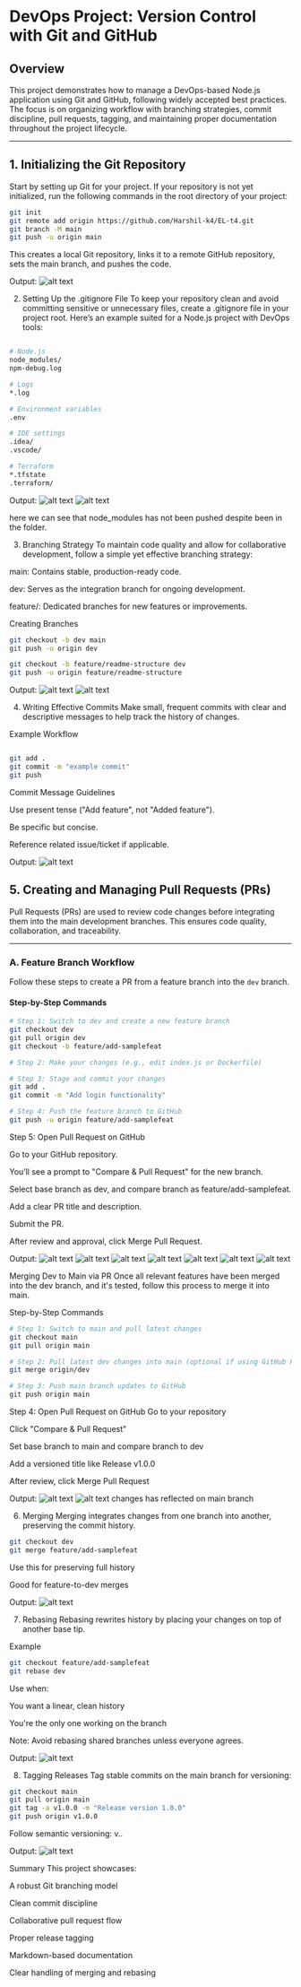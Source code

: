 # DevOps Project: Version Control with Git and GitHub

## Overview

This project demonstrates how to manage a DevOps-based Node.js application using Git and GitHub, following widely accepted best practices. The focus is on organizing workflow with branching strategies, commit discipline, pull requests, tagging, and maintaining proper documentation throughout the project lifecycle.

---

## 1. Initializing the Git Repository

Start by setting up Git for your project. If your repository is not yet initialized, run the following commands in the root directory of your project:

```bash
git init
git remote add origin https://github.com/Harshil-k4/EL-t4.git
git branch -M main
git push -u origin main
```
This creates a local Git repository, links it to a remote GitHub repository, sets the main branch, and pushes the code.

Output:
![alt text](image.png)

2. Setting Up the .gitignore File
To keep your repository clean and avoid committing sensitive or unnecessary files, create a .gitignore file in your project root. Here’s an example suited for a Node.js project with DevOps tools:

```bash

# Node.js
node_modules/
npm-debug.log

# Logs
*.log

# Environment variables
.env

# IDE settings
.idea/
.vscode/

# Terraform
*.tfstate
.terraform/
```
Output:
![alt text](image-1.png)
![alt text](image-2.png)

here we can see that node_modules has not been pushed despite been in the folder.

3. Branching Strategy
To maintain code quality and allow for collaborative development, follow a simple yet effective branching strategy:

main: Contains stable, production-ready code.

dev: Serves as the integration branch for ongoing development.

feature/<feature-name>: Dedicated branches for new features or improvements.

Creating Branches
```bash
git checkout -b dev main
git push -u origin dev

git checkout -b feature/readme-structure dev
git push -u origin feature/readme-structure
```

Output:
![alt text](image-3.png)
![alt text](image-4.png)

4. Writing Effective Commits
Make small, frequent commits with clear and descriptive messages to help track the history of changes.

Example Workflow
```bash

git add .
git commit -m "example commit"
git push
```
Commit Message Guidelines

Use present tense ("Add feature", not "Added feature").

Be specific but concise.

Reference related issue/ticket if applicable.

Output:
![alt text](image-5.png)

## 5. Creating and Managing Pull Requests (PRs)

Pull Requests (PRs) are used to review code changes before integrating them into the main development branches. This ensures code quality, collaboration, and traceability.

---

### A. Feature Branch Workflow

Follow these steps to create a PR from a feature branch into the `dev` branch.

#### Step-by-Step Commands

```bash
# Step 1: Switch to dev and create a new feature branch
git checkout dev
git pull origin dev
git checkout -b feature/add-samplefeat

# Step 2: Make your changes (e.g., edit index.js or Dockerfile)

# Step 3: Stage and commit your changes
git add .
git commit -m "Add login functionality"

# Step 4: Push the feature branch to GitHub
git push -u origin feature/add-samplefeat
```
Step 5: Open Pull Request on GitHub

Go to your GitHub repository.

You’ll see a prompt to "Compare & Pull Request" for the new branch.

Select base branch as dev, and compare branch as feature/add-samplefeat.

Add a clear PR title and description.

Submit the PR.

After review and approval, click Merge Pull Request.

Output:
![alt text](image-6.png)
![alt text](image-7.png)
![alt text](image-8.png)
![alt text](image-9.png)
![alt text](image-10.png)
![alt text](image-11.png)
![alt text](image-12.png)

Merging Dev to Main via PR
Once all relevant features have been merged into the dev branch, and it's tested, follow this process to merge it into main.

Step-by-Step Commands
```bash
# Step 1: Switch to main and pull latest changes
git checkout main
git pull origin main

# Step 2: Pull latest dev changes into main (optional if using GitHub PR)
git merge origin/dev

# Step 3: Push main branch updates to GitHub
git push origin main
```

Step 4: Open Pull Request on GitHub
Go to your repository


Click "Compare & Pull Request"

Set base branch to main and compare branch to dev

Add a versioned title like Release v1.0.0

After review, click Merge Pull Request

Output:
![alt text](image-13.png)
![alt text](image-14.png)
changes has reflected on main branch

6. Merging
Merging integrates changes from one branch into another, preserving the commit history.

```bash
git checkout dev
git merge feature/add-samplefeat
```
Use this for preserving full history

Good for feature-to-dev merges

Output:
![alt text](image-15.png)

7. Rebasing
Rebasing rewrites history by placing your changes on top of another base tip.

Example
```bash
git checkout feature/add-samplefeat
git rebase dev
```
Use when:

You want a linear, clean history

You're the only one working on the branch

Note: Avoid rebasing shared branches unless everyone agrees.

Output:
![alt text](image-16.png)

8. Tagging Releases
Tag stable commits on the main branch for versioning:

```bash
git checkout main
git pull origin main
git tag -a v1.0.0 -m "Release version 1.0.0"
git push origin v1.0.0
```
Follow semantic versioning: v<major>.<minor>.<patch>

Output:
![alt text](image-17.png)


Summary
This project showcases:

A robust Git branching model

Clean commit discipline

Collaborative pull request flow

Proper release tagging

Markdown-based documentation

Clear handling of merging and rebasing